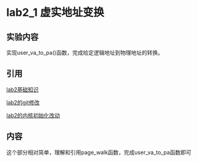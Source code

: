 # lab2_1 虚实地址变换

## **实验内容**

实现user_va_to_pa()函数，完成给定逻辑地址到物理地址的转换。

## 引用
[lab2基础知识](../lab/lab2.md)

[lab2的git修改](../code/lab2_update.md)

[lab2的内核初始化改动](../code/lab2的内核初始化改动.md)

## 内容
这个部分相对简单，理解和引用page_walk函数，完成user_va_to_pa函数即可